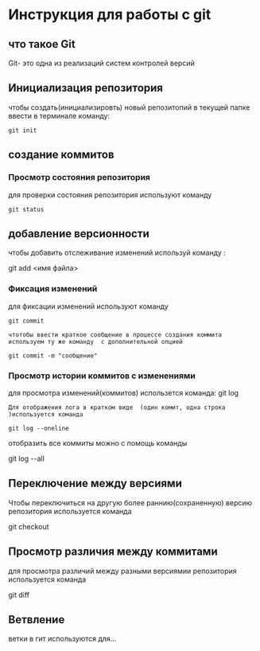 # **Инструкция для работы с git**


## что такое Git

Git- это одна из реализаций систем контролей версий

## Инициализация  репозитория

чтобы создать(инициализировть) новый  репозитопий в текущей папке ввести в терминале команду:

    git init

## создание коммитов    

### Просмотр состояния репозитория

для проверки состояния репозитория используют команду 

    git status

## добавление версионности

чтобы добавить отслеживание изменений  используй команду : 

git add <имя файла>

### Фиксация изменений 

для фиксации изменений используют команду 

    git commit

    чтотобы ввести краткое сообщение в процессе создания коммита используем ту же команду  с дополнительной опцией
    
    git commit -m "сообщение"

### Просмотр истории коммитов с изменениями

для просмотра изменений(коммитов) использется команда:
    git log

    Для отображения лога в кратком виде  (один комит, одна строка )используется команда

    git log --oneline

отобразить все коммиты можно с помощь команды

git log --all

## Переключение между версиями

Чтобы переключиться на другую более раннию(сохраненную) версию репозитория используется команда

git checkout 

## Просмотр различия между коммитами

для просмотра различий между разными версиямии репозитория используется команда

git diff

## Ветвление

ветки в гит используются для...

